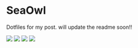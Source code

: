 # SeaOwl
Dotfiles for my post.
will update the readme soon!!

<img src="https://github.com/VijayLalwani/SeaOwl/blob/master/1.png">


<img src="https://github.com/VijayLalwani/SeaOwl/blob/master/2.png">


<img src="https://github.com/VijayLalwani/SeaOwl/blob/master/3.png">


<img src="https://github.com/VijayLalwani/SeaOwl/blob/master/4.png">

